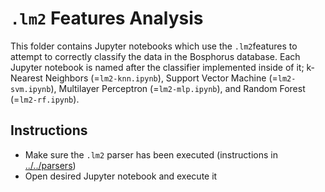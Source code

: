 # ``.lm2`` Features Analysis

This folder contains Jupyter notebooks which use the ``.lm2``features to attempt to correctly classify the data in the Bosphorus database. Each Jupyter notebook is named after the classifier implemented inside of it; k-Nearest Neighbors (=``lm2-knn.ipynb``), Support Vector Machine (=``lm2-svm.ipynb``), Multilayer Perceptron (=``lm2-mlp.ipynb``), and Random Forest (=``lm2-rf.ipynb``).

## Instructions
  - Make sure the ``.lm2`` parser has been executed (instructions in [../../parsers](../../parsers))
  - Open desired Jupyter notebook and execute it
